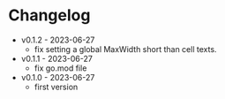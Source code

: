 # Changelog

- v0.1.2 - 2023-06-27
    - fix setting a global MaxWidth short than cell texts.
- v0.1.1 - 2023-06-27
    - fix go.mod file
- v0.1.0 - 2023-06-27
    - first version
